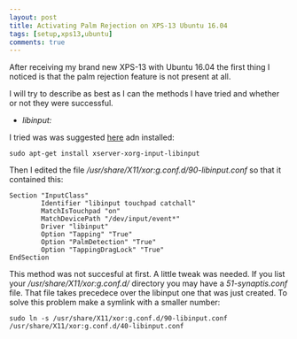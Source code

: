 ```yaml
---
layout: post
title: Activating Palm Rejection on XPS-13 Ubuntu 16.04 
tags: [setup,xps13,ubuntu]
comments: true
---
```


After receiving my brand new XPS-13 with Ubuntu 16.04 the first thing I
noticed is that the palm rejection feature is not present at all. 

I will try to describe as best as I can the methods I have tried and whether or not they
were successful.

* *libinput:*

I tried was was suggested [here](#https://www.reddit.com/r/Dell/comments/4pgek1/dell_xps_13_touch_pad_palm_detection_on_ubuntu/) adn installed:

```
sudo apt-get install xserver-xorg-input-libinput
```

Then I edited the file */usr/share/X11/xor:g.conf.d/90-libinput.conf* so that it contained this:
```
Section "InputClass"
        Identifier "libinput touchpad catchall"
        MatchIsTouchpad "on"
        MatchDevicePath "/dev/input/event*"
        Driver "libinput"
        Option "Tapping" "True"
        Option "PalmDetection" "True"
        Option "TappingDragLock" "True"
EndSection
```

This method was not succesful at first. A little tweak was needed. If you
list your */usr/share/X11/xor:g.conf.d/* directory you may have a
*51-synaptis.conf* file. That file takes precedece over the libinput one
that was just created. To solve this problem make a symlink with a smaller
number:

```
sudo ln -s /usr/share/X11/xor:g.conf.d/90-libinput.conf
/usr/share/X11/xor:g.conf.d/40-libinput.conf
```